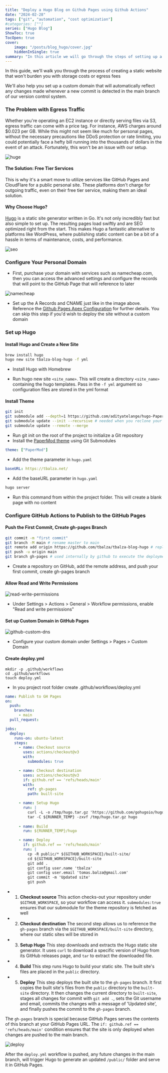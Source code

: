 ```yaml
---
title: "Deploy a Hugo Blog on Github Pages using Github Actions"
date: "2024-02-28"
tags: ["git", "automation", "cost optimization"]
#categories: [""]
series: ["Hugo Blog"]
ShowToc: true
TocOpen: true
cover:
    image: "/posts/blog_hugo/cover.jpg"
    hiddenInSingle: true
summary: "In this article we will go through the steps of setting up a static website, that will not incur in storage costs or egress fees."
---
```


In this guide, we'll walk you through the process of creating a static website that won't burden you with storage costs or egress fees

We'll also help you set up a custom domain that will automatically reflect any changes made whenever a new commit is detected in the main branch of our version control system.

### The Problem with Egress Traffic

Whether you're operating an EC2 instance or directly serving files via S3, egress traffic can come with a price tag. For instance, AWS charges around $0.023 per GB. While this might not seem like much for personal pages, without the necessary precautions like DDoS protection or rate limiting, you could potentially face a hefty bill running into the thousands of dollars in the event of an attack. Fortunately, this won't be an issue with our setup.

![huge](/posts/blog_hugo/huge_bill.png)

#### The Solution: Free Tier Services

This is why it's a smart move to utilize services like GitHub Pages and CloudFlare for a public personal site. These platforms don't charge for outgoing traffic, even on their free tier service, making them an ideal solution.

#### Why Choose Hugo?

[Hugo](https://github.com/gohugoio/hugo) is a static site generator written in Go. It's not only incredibly fast but also simple to set up. The resulting pages load swiftly and are SEO optimized right from the start. This makes Hugo a fantastic alternative to platforms like WordPress, where publishing static content can be a bit of a hassle in terms of maintenance, costs, and performance.

![seo](/posts/blog_hugo/seo.png)

### Configure Your Personal Domain

- First, purchase your domain with services such as namecheap.com, then you can access the advanced settings and configure the records that will point to the GitHub Page that will reference to later

![namecheap](/posts/blog_hugo/namecheap.png)

- Set up the A Records and CNAME just like in the image above. Reference the [Github Pages Apex Configuration](https://docs.github.com/en/pages/configuring-a-custom-domain-for-your-github-pages-site/managing-a-custom-domain-for-your-github-pages-site#configuring-an-apex-domain) for further details. You can skip this step if you'd wish to deploy the site without a custom domain

### Set up Hugo

#### Install Hugo and Create a New Site

```bash
brew install hugo
hugo new site tbalza-blog-hugo -f yml
```

- Install Hugo with Homebrew

- Run hugo new site `<site_name>`. This will create a directory `<site_name>` containing the hugo templates. Pass in the `-f yml` argument so configuration files are stored in the yml format

#### Install Theme

```bash
git init
git submodule add --depth=1 https://github.com/adityatelange/hugo-PaperMod.git themes/PaperMod
git submodule update --init --recursive # needed when you reclone your repo (submodules may not get cloned automatically)
git submodule update --remote --merge
```
- Run git init on the root of the project to initialize a Git repository
- Install the [PaperMod theme](https://github.com/adityatelange/hugo-PaperMod) using Git Submodules

```yaml
theme: ["PaperMod"]
```
- Add the theme parameter in `hugo.yaml`

```yaml
baseURL: https://tbalza.net/
```
- Add the baseURL parameter in `hugo.yaml`

```bash
hugo server
```
- Run this command from within the project folder. This will create a blank page with no content

### Configure GitHub Actions to Publish to the GitHub Pages

#### Push the First Commit, Create gh-pages Branch

```bash
git commit -m "first commit"
git branch -M main # rename master to main
git remote add origin https://github.com/tbalza/tbalza-blog-hugo # replace with your repo
git push -u origin main
git branch gh-pages # used internally by github to execute the deployment action, will throw error if not created
```
- Create a repository on GitHub, add the remote address, and push your first commit, create gh-pages branch

#### Allow Read and Write Permissions

![read-write-permissions](/posts/blog_hugo/read-write-permissions.png)

- Under Settings > Actions > General > Workflow permissions, enable "Read and write permissions"

#### Set up Custom Domain in GitHub Pages

![github-custom-dns](/posts/blog_hugo/github-custom-dns.png)

- Configure your custom domain under Settings > Pages > Custom Domain

#### Create deploy.yml

```shell
mkdir -p .github/workflows
cd .github/workflows
touch deploy.yml
```
- In you project root folder create .github/workflows/deploy.yml

```yaml
name: Publish to GH Pages
on:
  push:
    branches:
      - main
  pull_request:

jobs:
  deploy:
    runs-on: ubuntu-latest
    steps:
      - name: Checkout source
        uses: actions/checkout@v3
        with:
          submodules: true

      - name: Checkout destination
        uses: actions/checkout@v3
        if: github.ref == 'refs/heads/main'
        with:
          ref: gh-pages
          path: built-site

      - name: Setup Hugo
        run: |
          curl -L -o /tmp/hugo.tar.gz 'https://github.com/gohugoio/hugo/releases/download/v0.123.4/hugo_0.123.4_linux-amd64.tar.gz'
          tar -C ${RUNNER_TEMP} -zxvf /tmp/hugo.tar.gz hugo
          
      - name: Build
        run: ${RUNNER_TEMP}/hugo

      - name: Deploy
        if: github.ref == 'refs/heads/main'
        run: |
          cp -R public/* ${GITHUB_WORKSPACE}/built-site/
          cd ${GITHUB_WORKSPACE}/built-site
          git add .
          git config user.name 'tbalza'
          git config user.email 'tomas.balza@gmail.com'
          git commit -m 'Updated site'
          git push
```

- 1. **Checkout source** This action checks-out your repository under `$GITHUB_WORKSPACE`, so your workflow can access it.
`submodules:true` ensures that our submodule for the theme repository is fetched as well

- 2. **Checkout destination** The second step allows us to reference the `gh-pages` branch via the `$GITHUB_WORKSPACE/built-site` directory, where our static sites will be stored in

- 3. **Setup Hugo** This step downloads and extracts the Hugo static site generator. It uses `curl` to download a specific version of Hugo from its GitHub releases page, and `tar` to extract the downloaded file.

- 4. **Build** This step runs Hugo to build your static site. The built site's files are placed in the `public` directory.

- 5. **Deploy** This step deploys the built site to the `gh-pages` branch. It first copies the built site's files from the `public` directory to the `built-site` directory. It then changes the current directory to `built-site`, stages all changes for commit with `git add .`, sets the Git username and email, commits the changes with a message of 'Updated site', and finally pushes the commit to the `gh-pages` branch. 

The `gh-pages` branch is special because GitHub Pages serves the contents of this branch at your GitHub Pages URL. The `if: github.ref == 'refs/heads/main'` condition ensures that the site is only deployed when changes are pushed to the main branch.

![deploy](/posts/blog_hugo/deploy.png)

After the `deploy.yml` workflow is pushed, any future changes in the main branch, will trigger Hugo to generate an updated `/public/` folder and serve it in GitHub Pages.

